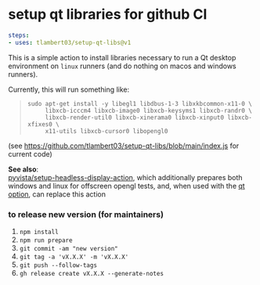 # setup qt libraries for github CI

```yaml
steps:
- uses: tlambert03/setup-qt-libs@v1
```

This is a simple action to install libraries necessary to run a Qt desktop environment on
`linux` runners (and do nothing on macos and windows runners).

Currently, this will run something like:

> ```
> sudo apt-get install -y libegl1 libdbus-1-3 libxkbcommon-x11-0 \
>      libxcb-icccm4 libxcb-image0 libxcb-keysyms1 libxcb-randr0 \
>      libxcb-render-util0 libxcb-xinerama0 libxcb-xinput0 libxcb-xfixes0 \
>      x11-utils libxcb-cursor0 libopengl0
> ```

(see <https://github.com/tlambert03/setup-qt-libs/blob/main/index.js> for current code)

**See also**:  
[pyvista/setup-headless-display-action](https://github.com/pyvista/setup-headless-display-action),
which additionally prepares both windows and linux for offscreen opengl tests,
and, when used with the [qt option]([pyvista/setup-headless-display-action](https://github.com/pyvista/setup-headless-display-action#options)),
can replace this action

### to release new version (for maintainers)

1. `npm install`
2. `npm run prepare`
3. `git commit -am "new version"`
4. `git tag -a 'vX.X.X' -m 'vX.X.X'`
5. `git push --follow-tags`
6. `gh release create vX.X.X --generate-notes`
